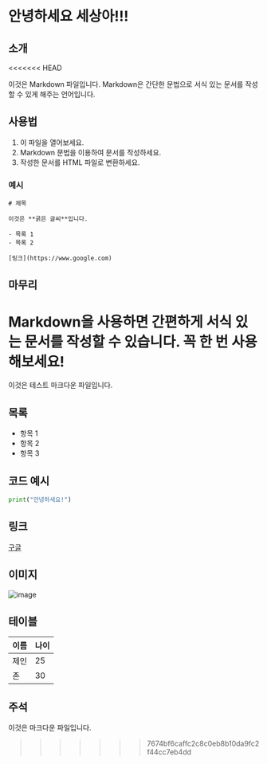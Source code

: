 # 안녕하세요 세상아!!!

## 소개
<<<<<<< HEAD

이것은 Markdown 파일입니다. Markdown은 간단한 문법으로 서식 있는 문서를 작성할 수 있게 해주는 언어입니다.

## 사용법

1. 이 파일을 열어보세요.
2. Markdown 문법을 이용하여 문서를 작성하세요.
3. 작성한 문서를 HTML 파일로 변환하세요.

### 예시

```
# 제목

이것은 **굵은 글씨**입니다.

- 목록 1
- 목록 2

[링크](https://www.google.com)
```

## 마무리

Markdown을 사용하면 간편하게 서식 있는 문서를 작성할 수 있습니다. 꼭 한 번 사용해보세요!
=======
이것은 테스트 마크다운 파일입니다.

## 목록
- 항목 1
- 항목 2
- 항목 3

## 코드 예시
```python
print("안녕하세요!")
```

## 링크
[구글](https://www.google.com)

## 이미지
![image](/path/to/image.jpg)

## 테이블
| 이름 | 나이 |
|------|-----|
| 제인 | 25  |
| 존   | 30  |

## 주석
이것은 마크다운 파일입니다.
>>>>>>> 7674bf6caffc2c8c0eb8b10da9fc2f44cc7eb4dd
